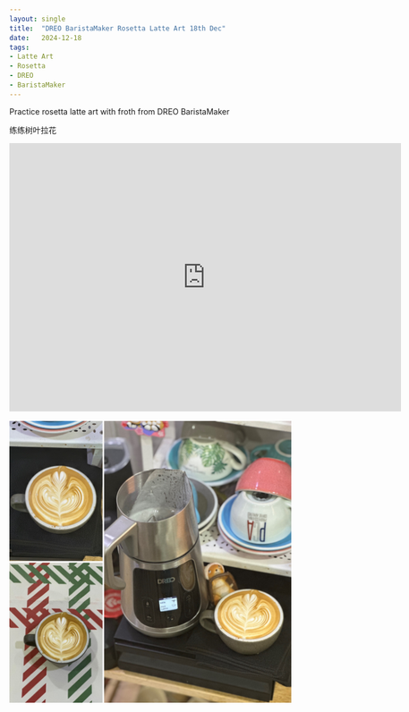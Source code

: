 ```yaml
---
layout: single
title:  "DREO BaristaMaker Rosetta Latte Art 18th Dec"
date:   2024-12-18
tags:
- Latte Art
- Rosetta
- DREO
- BaristaMaker
---
```



Practice rosetta latte art with froth from DREO BaristaMaker

练练树叶拉花



<div class="embed-container">
  <iframe
      src="https://www.youtube.com/embed/IeKYl4m53us"
      width="700"
      height="480"
      frameborder="0"
      allowfullscreen="true">
  </iframe>
</div>


![](/assets/img/2024/12/18/E218F009-C881-49F9-BB9F-85FC116B2BE3.JPG)

